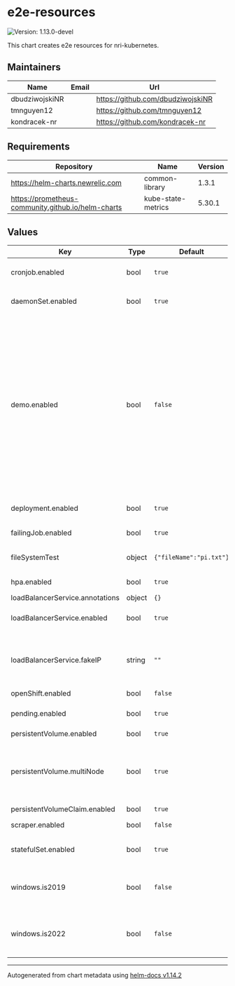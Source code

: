 # e2e-resources

![Version: 1.13.0-devel](https://img.shields.io/badge/Version-1.13.0--devel-informational?style=flat-square)

This chart creates e2e resources for nri-kubernetes.

## Maintainers

| Name | Email | Url |
| ---- | ------ | --- |
| dbudziwojskiNR |  | <https://github.com/dbudziwojskiNR> |
| tmnguyen12 |  | <https://github.com/tmnguyen12> |
| kondracek-nr |  | <https://github.com/kondracek-nr> |

## Requirements

| Repository | Name | Version |
|------------|------|---------|
| https://helm-charts.newrelic.com | common-library | 1.3.1 |
| https://prometheus-community.github.io/helm-charts | kube-state-metrics | 5.30.1 |

## Values

| Key | Type | Default | Description |
|-----|------|---------|-------------|
| cronjob.enabled | bool | `true` | Deploy a dummy cronjob |
| daemonSet.enabled | bool | `true` | Deploy a dummy daemonSet |
| demo.enabled | bool | `false` | Deploy in demo mode. Make entities consume non-negligible resources so metrics can be easily observed in the dashboards. This setting only applies to resources that would negatively impact testing times if enabled by default |
| deployment.enabled | bool | `true` | Deploy a dummy deployment |
| failingJob.enabled | bool | `true` | Deploy a failing job |
| fileSystemTest | object | `{"fileName":"pi.txt"}` | Variables for filesystem testing |
| hpa.enabled | bool | `true` | Enable hpa resources |
| loadBalancerService.annotations | object | `{}` |  |
| loadBalancerService.enabled | bool | `true` | Deploy a loadBalancer service |
| loadBalancerService.fakeIP | string | `""` | If set, will deploy service with a loadBalancerIP set to this value |
| openShift.enabled | bool | `false` |  |
| pending.enabled | bool | `true` | Enable crashing and pending pods |
| persistentVolume.enabled | bool | `true` | Create PVs |
| persistentVolume.multiNode | bool | `true` | Changes PV type to run on multi-node clusters (e.g. GKE, OpenShift on GCP) |
| persistentVolumeClaim.enabled | bool | `true` | Create PVCs |
| scraper.enabled | bool | `false` | Deploy the scraper pod |
| statefulSet.enabled | bool | `true` | Deploy a dummy statefulSet |
| windows.is2019 | bool | `false` | Deploy resources on Windows Server 2019 nodes |
| windows.is2022 | bool | `false` | Deploy resources on Windows Server 2022 nodes |

----------------------------------------------
Autogenerated from chart metadata using [helm-docs v1.14.2](https://github.com/norwoodj/helm-docs/releases/v1.14.2)
